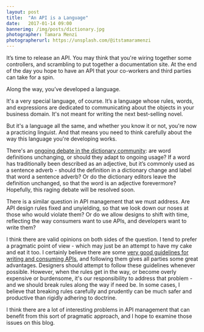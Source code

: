 ```yaml
---
layout: post
title:  "An API is a Language"
date:   2017-01-14 09:00
bannerimg: /img/posts/dictionary.jpg
photographer: Tamara Menzi
photographerurl: https://unsplash.com/@itstamaramenzi
---
```


It’s time to release an API. You may think that you're wiring together some controllers, and scrambling to put together a documentation site. At the end of the day you hope to have an API that your co-workers and third parties can take for a spin.

Along the way, you’ve developed a language.

It's a very special language, of course. It’s a language whose rules, words, and expressions are dedicated to communicating about the objects in your business domain. It's not meant for writing the next best-selling novel.

But it's a language all the same, and whether you know it or not, you're now a practicing linguist. And that means you need to think carefully about the way this language you're developing works.

There's an [ongoing debate in the dictionary community](http://www.publishinghelp.com/editors/archives/2009/10/entry_147.html): are word definitions unchanging, or should they adapt to ongoing usage? If a word has traditionally been described as an adjective, but it’s commonly used as a sentence adverb - should the definition in a dictionary change and label that word a sentence adverb? Or do the dictionary editors leave the definition unchanged, so that the word is an adjective forevermore? Hopefully, this raging debate will be resolved soon.

There is a similar question in API management that we must address. Are API design rules fixed and unyielding, so that we look down our noses at those who would violate them? Or do we allow designs to shift with time, reflecting the way consumers want to use APIs, and developers want to write them?

I think there are valid opinions on both sides of the question. I tend to prefer a pragmatic point of view - which may just be an attempt to have my cake and eat it too. I certainly believe there are some [very good guidelines for writing and consuming APIs](https://www.ics.uci.edu/~fielding/pubs/dissertation/rest_arch_style.htm), and following them gives all parties some great advantages. Designers should attempt to follow these guidelines whenever possible. However, when the rules get in the way, or become overly expensive or burdensome, it's our responsibility to address that problem - and we should break rules along the way if need be. In some cases, I believe that breaking rules carefully and prudently can be much safer and productive than rigidly adhering to doctrine.

I think there are a lot of interesting problems in API management that can benefit from this sort of pragmatic approach, and I hope to examine those issues on this blog.
